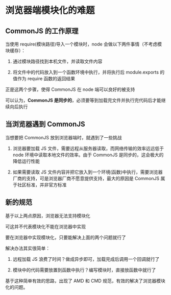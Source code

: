 # 浏览器端模块化的难题

## CommonJS 的工作原理

当使用 require(模块路径)导入一个模块时，node 会做以下两件事情（不考虑模块缓存）：

1. 通过模块路径找到本机文件，并读取文件内容

2. 将文件中的代码放入到一个函数环境中执行，并将执行后 module.exports 的值作为 require 函数的返回结果

正是这两个步骤，使得 CommonJS 在 node 端可以良好的被支持

可以认为，**CommonJS 是同步的**，必须要等到加载完文件并执行完代码后才能继续向后执行

## 当浏览器遇到 CommonJS

当想要把 CommonJS 放到浏览器端时，就遇到了一些挑战

1. 浏览器要加载 JS 文件，需要远程从服务器读取，而网络传输的效率远远低于 node 环境中读取本地文件的效率。由于 CommonJS 是同步的，这会极大的降低运行性能

2. 如果需要读取 JS 文件内容并把它放入到一个环境(函数)中执行，需要浏览器厂商的支持，可是浏览器厂商不愿意提供支持，最大的原因是 CommonJS 属于社区标准，并非官方标准

## 新的规范

基于以上两点原因，浏览器无法支持模块化

可这并不代表模块化不能在浏览器中实现

要在浏览器中实现模块化，只要能解决上面的两个问题就行了

解决办法其实很简单：

1. 远程加载 JS 浪费了时间？做成异步即可，加载完成后调用一个回调就行了

2. 模块中的代码需要放置到函数中执行？编写模块时，直接放函数中就行了

基于这种简单有效的思路，出现了 AMD 和 CMD 规范，有效的解决了浏览器模块化的问题。

